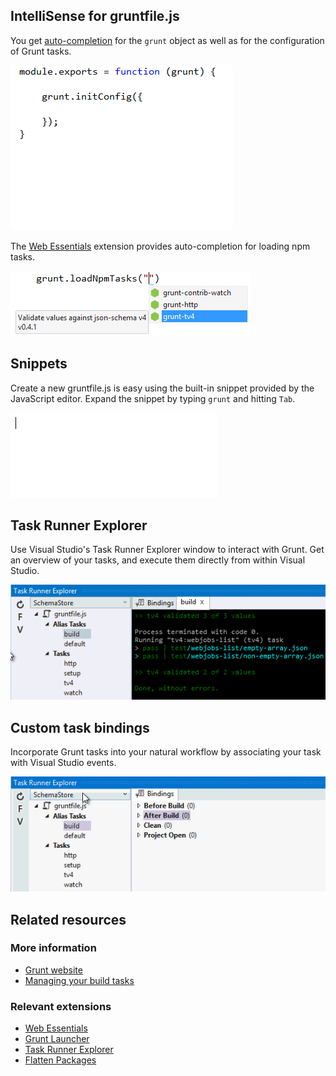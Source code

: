<properties
	pageTitle="Grunt"
	description="Visual Studio has first-class support for the node.js-based Grunt task runner."
	slug="grunt"
	keywords="grunt, gruntjs, grunt.js, task runner"
/>

## IntelliSense for gruntfile.js
You get [auto-completion](http://go.microsoft.com/fwlink/?LinkId=532997) for the `grunt` object as well as for the configuration of Grunt tasks.

![Grunt auto-completion](_assets/grunt-auto-completion.gif)

The [Web Essentials](http://vswebessentials.com) extension provides auto-completion for loading npm tasks.

![Grunt load npm tasks](_assets/grunt-loadnpmtasks.png)

## Snippets
Create a new gruntfile.js is easy using the built-in snippet provided by the JavaScript editor. Expand the snippet by typing `grunt` and hitting `Tab`.

![Grunt snippet](_assets/grunt-snippets.gif)

## Task Runner Explorer
Use Visual Studio's Task Runner Explorer window to interact with Grunt. Get an overview of your tasks, and execute them directly from within Visual Studio.

![Grunt in Task Runner Explorer](_assets/grunt-task-runner-explorer.gif)

## Custom task bindings
Incorporate Grunt tasks into your natural workflow by associating your task with Visual Studio events.

![Grunt task bindings](_assets/grunt-task-bindings.gif)

<aside role="complementary">

## Related resources

<section>

### More information

- [Grunt website](http://gruntjs.com/)
- [Managing your build tasks](http://code.tutsplus.com/tutorials/managing-your-build-tasks-with-gulpjs--net-36910)
</section>

<section>

### Relevant extensions

- [Web Essentials](https://visualstudiogallery.msdn.microsoft.com/ee6e6d8c-c837-41fb-886a-6b50ae2d06a2)
- [Grunt Launcher](https://visualstudiogallery.msdn.microsoft.com/dcbc5325-79ef-4b72-960e-0a51ee33a0ff)
- [Task Runner Explorer](https://visualstudiogallery.msdn.microsoft.com/8e1b4368-4afb-467a-bc13-9650572db708)
- [Flatten Packages ](https://visualstudiogallery.msdn.microsoft.com/cd0b1938-4513-4e57-b9b7-c674b4a20e79)
</section>

</aside>